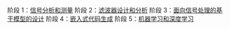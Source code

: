 阶段 1：[信号分析和测量](https://ww2.mathworks.cn/solutions/signal-processing/resources.html?s_v1=27240&elqem=EM1_WW_NUR_19-05_WEB-TRIAL-SIGNAL-PROCESSING&elqTrackId=1c6bb74d58c248cdb2bd72839ab66fff&elq=95e41934344b41048ec3f37382d2177e&elqaid=27240&elqat=1&elqCampaignId=9473&elqcst=272&elqcsid=4546#phase1)
阶段 2：[滤波器设计和分析](https://ww2.mathworks.cn/solutions/signal-processing/resources.html?s_v1=27240&elqem=EM1_WW_NUR_19-05_WEB-TRIAL-SIGNAL-PROCESSING&elqTrackId=1c6bb74d58c248cdb2bd72839ab66fff&elq=95e41934344b41048ec3f37382d2177e&elqaid=27240&elqat=1&elqCampaignId=9473&elqcst=272&elqcsid=4546#phase2)
阶段 3：[面向信号处理的基于模型的设计](https://ww2.mathworks.cn/solutions/signal-processing/resources.html?s_v1=27240&elqem=EM1_WW_NUR_19-05_WEB-TRIAL-SIGNAL-PROCESSING&elqTrackId=1c6bb74d58c248cdb2bd72839ab66fff&elq=95e41934344b41048ec3f37382d2177e&elqaid=27240&elqat=1&elqCampaignId=9473&elqcst=272&elqcsid=4546#phase3)
阶段 4：[嵌入式代码生成](https://ww2.mathworks.cn/solutions/signal-processing/resources.html?s_v1=27240&elqem=EM1_WW_NUR_19-05_WEB-TRIAL-SIGNAL-PROCESSING&elqTrackId=1c6bb74d58c248cdb2bd72839ab66fff&elq=95e41934344b41048ec3f37382d2177e&elqaid=27240&elqat=1&elqCampaignId=9473&elqcst=272&elqcsid=4546#phase4)
阶段 5：[机器学习和深度学习](https://ww2.mathworks.cn/solutions/signal-processing/resources.html?s_v1=27240&elqem=EM1_WW_NUR_19-05_WEB-TRIAL-SIGNAL-PROCESSING&elqTrackId=1c6bb74d58c248cdb2bd72839ab66fff&elq=95e41934344b41048ec3f37382d2177e&elqaid=27240&elqat=1&elqCampaignId=9473&elqcst=272&elqcsid=4546#phase5)